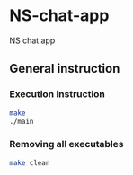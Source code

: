 # NS-chat-app
NS chat app

## General instruction
### Execution instruction
```bash
make
./main
```
### Removing all executables
```bash
make clean
```